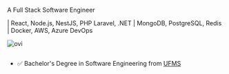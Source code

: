 A Full Stack Software Engineer

| React, Node.js, NestJS, PHP Laravel, .NET | MongoDB, PostgreSQL, Redis | Docker, AWS, Azure DevOps

<img src="https://github-readme-stats.vercel.app/api/top-langs?username=tenebra-dev&show_icons=true&locale=en&layout=compact&theme=chartreuse-dark" alt="ovi" />

##
- ✅ Bachelor's Degree in Software Engineering from [UFMS](https://www.ufms.br/)
